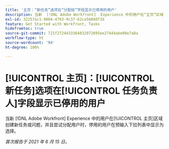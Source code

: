 ```yaml
---
title: '主页：“新任务”选项在“分配给”字段显示已停用的用户'
description: 当新  [!DNL Adobe Workfront]  Experience 中的用户在“主页”区域创建新任务或问题，并且尝试分配用户时，停用的用户在[!UICONTROL 预输入]下拉列表中显示为选择。
exl-id: 32257ac1-9804-4793-9c37-62ca5608df3d
feature: Get Started with Workfront, Tasks
hidefromtoc: true
source-git-commit: 721f2724433364832072695ee274d4abe08e7a8a
workflow-type: ht
source-wordcount: '94'
ht-degree: 100%

---
```


# [!UICONTROL 主页]：[!UICONTROL 新任务]选项在[!UICONTROL 任务负责人]字段显示已停用的用户

当新 [!DNL Adobe Workfront] Experience 中的用户在[!UICONTROL 主页]区域创建新任务或问题，并且尝试分配用户时，停用的用户在预输入下拉列表中显示为选择。

_首次报告于 2021 年 6 月 15 日。_
